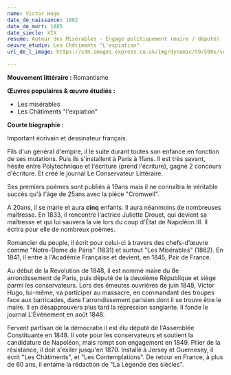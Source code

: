 ```yaml
---
name: Victor Hugo
date_de_naissance: 1802
date_de_mort: 1885
date_siecle: XIX
resume: Auteur des Misérables - Engagé politiquement (maire / député)
oeuvre_etudie: Les Châtiments "L'expiation"
url_de_l_image: https://cdn.images.express.co.uk/img/dynamic/59/590x/secondary/hugo-victor-985690.jpg

---
```

**Mouvement littéraire :** Romantisme

**Œuvres populaires & œuvre étudiés :**

* Les misérables
* Les Châtiments "l'expiation"

**Courte biographie :** 

Important écrivain et dessinateur français.

Fils d'un général d'empire, il le suite durant toutes son enfance en fonction de ses mutations. Puis ils s'installent à Paris à 11ans.  Il est très savant, hésite entre Polytechnique et l'écriture (prend l'écriture), gagne 2 concours d'écriture. Et créé le journal Le Conservateur Littéraire.

Ses premiers poèmes sont publiés à 19ans mais il ne connaîtra le véritable succès qu'à l'âge de  25ans avec la pièce "Cromwell".

A 20ans, il se marie et aura **cinq** enfants. Il aura néanmoins de nombreuses maîtresse. En 1833, il rencontre l'actrice Juliette Drouet, qui devient sa maîtresse et qui lui sauvera la vie lors du coup d'État de Napoléon III. Il écrira pour elle de nombreux poèmes.

Romancier du peuple, il écrit pour celui-ci à travers des chefs-d’œuvre comme "Notre-Dame de Paris" (1831) et surtout "Les Misérables" (1862). En 1841, il entre à l'Académie Française et devient, en 1845, Pair de France.

Au début de la Révolution de 1848, il est nommé maire du 8e arrondissement de Paris, puis député de la deuxième République et siège parmi les conservateurs. Lors des émeutes ouvrières de juin 1848, Victor Hugo, lui-même, va participer au massacre, en commandant des troupes face aux barricades, dans l'arrondissement parisien dont il se trouve être le maire. Il en désapprouvera plus tard la répression sanglante. Il fonde le journal L'Événement en août 1848.

Fervent partisan de la démocratie il est élu député de l'Assemblée Constituante en 1848. Il vote pour les conservateurs et soutient la candidature de Napoléon, mais rompt son engagement en 1849. Pilier de la résistance, il doit s'exiler jusqu'en 1870. Installé à Jersey et Guernesey, il écrit "Les Châtiments", et "Les Contemplations". De retour en France, à plus de 60 ans, il entame la rédaction de "La Légende des siècles".